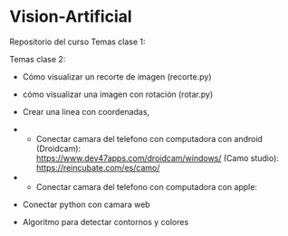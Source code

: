 # Vision-Artificial
Repositorio del curso
Temas clase 1: 

Temas clase 2: 
  * Cómo visualizar un recorte de imagen (recorte.py)
  * cómo visualizar una imagen con rotación (rotar.py)
  * Crear una linea con coordenadas,
  * *  Conectar camara del telefono con computadora con android
       (Droidcam):   
       https://www.dev47apps.com/droidcam/windows/
       (Camo studio):
       https://reincubate.com/es/camo/
  * *  Conectar camara del telefono con computadora con apple:
    
  * Conectar python con camara web
  * Algoritmo para detectar contornos y colores

